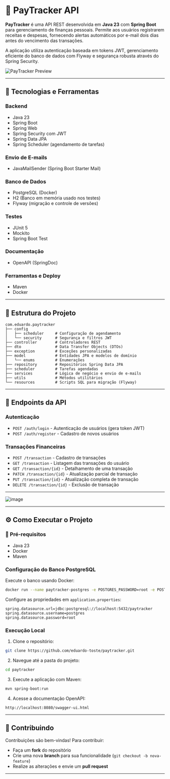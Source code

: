 # 💸 PayTracker API

**PayTracker** é uma API REST desenvolvida em **Java 23** com **Spring Boot** para gerenciamento de finanças pessoais. Permite aos usuários registrarem receitas e despesas, fornecendo alertas automáticos por e-mail dois dias antes do vencimento das transações.

A aplicação utiliza autenticação baseada em tokens JWT, gerenciamento eficiente do banco de dados com Flyway e segurança robusta através do Spring Security.

![PayTracker Preview](https://github.com/user-attachments/assets/02dc4fa5-1dc8-4723-8fb8-3d761e8095bd)

---

## 🚀 Tecnologias e Ferramentas

### Backend
- Java 23
- Spring Boot
- Spring Web
- Spring Security com JWT
- Spring Data JPA
- Spring Scheduler (agendamento de tarefas)

### Envio de E-mails
- JavaMailSender (Spring Boot Starter Mail)

### Banco de Dados
- PostgreSQL (Docker)
- H2 (Banco em memória usado nos testes)
- Flyway (migração e controle de versões)

### Testes
- JUnit 5
- Mockito
- Spring Boot Test

### Documentação
- OpenAPI (SpringDoc)

### Ferramentas e Deploy
- Maven
- Docker

---

## 📁 Estrutura do Projeto

```
com.eduardo.paytracker
├── config
│   ├── scheduler     # Configuração de agendamento
│   └── security      # Segurança e filtros JWT
├── controller        # Controladores REST
├── dto               # Data Transfer Objects (DTOs)
├── exception         # Exceções personalizadas
├── model             # Entidades JPA e modelos de domínio
│   └── enums         # Enumerações
├── repository        # Repositórios Spring Data JPA
├── scheduler         # Tarefas agendadas
├── services          # Lógica de negócio e envio de e-mails
├── utils             # Métodos utilitários
└── resources         # Scripts SQL para migração (Flyway)
```

---

## 📌 Endpoints da API

### Autenticação
- `POST /auth/login` - Autenticação de usuários (gera token JWT)
- `POST /auth/register` - Cadastro de novos usuários

### Transações Financeiras
- `POST /transaction` - Cadastro de transações
- `GET /transaction` - Listagem das transações do usuário
- `GET /transaction/{id}` - Detalhamento de uma transação
- `PATCH /transaction/{id}` - Atualização parcial de transação
- `PUT /transaction/{id}` - Atualização completa de transação
- `DELETE /transaction/{id}` - Exclusão de transação

---

![image](https://github.com/user-attachments/assets/e9a67f60-9cf4-4236-a954-3895bde16086)

---

## ⚙️ Como Executar o Projeto

### 🔧 Pré-requisitos
- Java 23
- Docker
- Maven

### Configuração do Banco PostgreSQL

Execute o banco usando Docker:
```bash
docker run --name paytracker-postgres -e POSTGRES_PASSWORD=root -e POSTGRES_DB=paytracker -p 5432:5432 -d postgres:latest
```

Configure as propriedades em `application.properties`:
```properties
spring.datasource.url=jdbc:postgresql://localhost:5432/paytracker
spring.datasource.username=postgres
spring.datasource.password=root
```

### Execução Local
1. Clone o repositório:
```sh
git clone https://github.com/eduardo-toste/paytracker.git
```

2. Navegue até a pasta do projeto:
```sh
cd paytracker
```

3. Execute a aplicação com Maven:
```sh
mvn spring-boot:run
```

4. Acesse a documentação OpenAPI:
```url
http://localhost:8080/swagger-ui.html
```

---

## 🤝 Contribuindo

Contribuições são bem-vindas! Para contribuir:
- Faça um **fork** do repositório
- Crie uma nova **branch** para sua funcionalidade (`git checkout -b nova-feature`)
- Realize as alterações e envie um **pull request**

---
